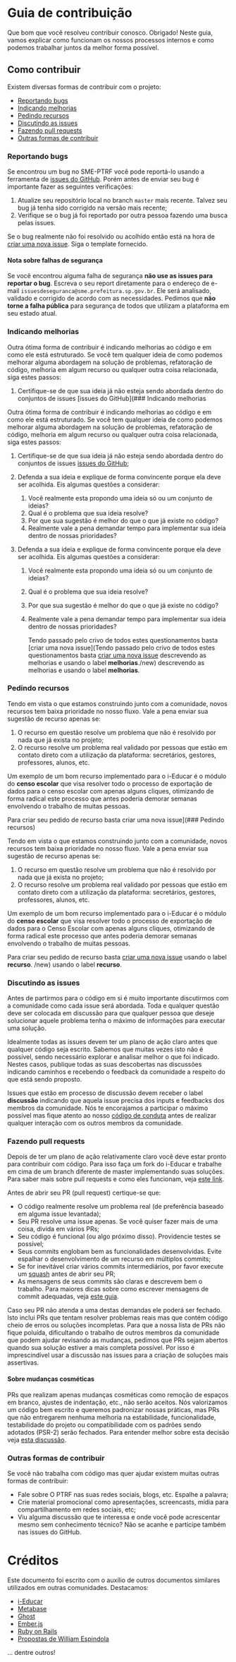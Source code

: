 # Guia de contribuição

Que bom que você resolveu contribuir conosco. Obrigado! Neste guia, vamos explicar como funcionam os nossos processos internos e como podemos trabalhar juntos da melhor forma possível.

## Como contribuir

Existem diversas formas de contribuir com o projeto:

- [Reportando bugs](#reportando-bugs)
- [Indicando melhorias](#indicando-melhorias)
- [Pedindo recursos](#pedindo-recursos)
- [Discutindo as issues](#discutindo-as-issues)
- [Fazendo pull requests](#fazendo-pull-requests)
- [Outras formas de contribuir](#outras-formas-de-contribuir)

### Reportando bugs

Se encontrou um bug no SME-PTRF você pode reportá-lo usando a ferramenta de [issues do GitHub](https://github.com/prefeiturasp/SME-PTRF/issues). Porém antes de enviar seu bug é importante fazer as seguintes verificações:

1. Atualize seu repositório local no branch `master` mais recente. Talvez seu bug já tenha sido corrigido na versão mais recente;
2. Verifique se o bug já foi reportado por outra pessoa fazendo uma busca pelas issues.

Se o bug realmente não foi resolvido ou acolhido então está na hora de [criar uma nova issue](https://github.com/prefeiturasp/SME-PTRF/issues/new).  Siga o template fornecido.

#### Nota sobre falhas de segurança

Se você encontrou alguma falha de segurança **não use as issues para reportar o bug**. Escreva o seu report diretamente para o endereço de e-mail `issuesdeseguranca@sme.prefeitura.sp.gov.br`. Ele será analisado, validado e corrigido de acordo com as necessidades. Pedimos que **não torne a falha pública** para segurança de todos que utilizam a plataforma em seu estado atual.

### Indicando melhorias

Outra ótima forma de contribuir é indicando melhorias ao código e em como ele está estruturado. Se você tem qualquer ideia de como podemos melhorar alguma abordagem na solução de problemas, refatoração de código, melhoria em
algum recurso ou qualquer outra coisa relacionada, siga estes passos:

1. Certifique-se de que sua ideia já não esteja sendo abordada dentro do conjuntos de issues [issues do GitHub](### Indicando melhorias

Outra ótima forma de contribuir é indicando melhorias ao código e em como ele está estruturado. Se você tem qualquer ideia de como podemos melhorar alguma abordagem na solução de problemas, refatoração de código, melhoria em
algum recurso ou qualquer outra coisa relacionada, siga estes passos:

1. Certifique-se de que sua ideia já não esteja sendo abordada dentro do conjuntos de issues [issues do GitHub](https://github.com/prefeiturasp/SME-PTRF/issues);
2. Defenda a sua ideia e explique de forma convincente porque ela deve ser
   acolhida. Eis algumas questões a considerar:
   1. Você realmente esta propondo uma ideia só ou um conjunto de ideias?
   2. Qual é o problema que sua ideia resolve?
   3. Por que sua sugestão é melhor do que o que já existe no código?
   4. Realmente vale a pena demandar tempo para implementar sua ideia dentro de nossas prioridades?

2. Defenda a sua ideia e explique de forma convincente porque ela deve ser acolhida. Eis algumas questões a considerar:
   1. Você realmente esta propondo uma ideia só ou um conjunto de ideias?
   2. Qual é o problema que sua ideia resolve?
   3. Por que sua sugestão é melhor do que o que já existe no código?
   4. Realmente vale a pena demandar tempo para implementar sua ideia dentro de
      nossas prioridades?
      
      Tendo passado pelo crivo de todos estes questionamentos basta [criar uma nova issue](Tendo passado pelo crivo de todos estes questionamentos basta
[criar uma nova issue](https://github.com/prefeiturasp/SME-PTRF/issues/new) descrevendo as melhorias e usando o label **melhorias**./new) descrevendo as melhorias e usando o label **melhorias**.

### Pedindo recursos

Tendo em vista o que estamos construindo junto com a comunidade, novos recursos tem baixa prioridade no nosso fluxo. Vale a pena enviar sua sugestão de recurso apenas se:

1. O recurso em questão resolve um problema que não é resolvido por nada que já exista no projeto;
2. O recurso resolve um problema real validado por pessoas que estão em contato direto com a utilização da plataforma: secretários, gestores, professores, alunos, etc.

Um exemplo de um bom recurso implementado para o i-Educar é o módulo do **censo escolar** que visa resolver todo o processo de exportação de dados para o censo escolar com apenas alguns cliques, otimizando de forma radical este processo que
antes poderia demorar semanas envolvendo o trabalho de muitas pessoas.

Para criar seu pedido de recurso basta criar uma nova issue](### Pedindo recursos)

Tendo em vista o que estamos construindo junto com a comunidade, novos recursos tem baixa prioridade no nosso fluxo. Vale a pena enviar sua sugestão de recurso
apenas se:

1. O recurso em questão resolve um problema que não é resolvido por nada que já exista no projeto;
2. O recurso resolve um problema real validado por pessoas que estão em contato direto com a utilização da plataforma: secretários, gestores, professores, alunos, etc.

Um exemplo de um bom recurso implementado para o i-Educar é o módulo do **censo escolar** que visa resolver todo o processo de exportação de dados para o Censo Escolar com apenas alguns cliques, otimizando de forma radical este processo que
antes poderia demorar semanas envolvendo o trabalho de muitas pessoas.

Para criar seu pedido de recurso basta [criar uma nova issue](https://github.com/prefeiturasp/SME-PTRF/issues/new) usando o label **recurso**. /new) usando o label **recurso**.

### Discutindo as issues

Antes de partirmos para o código em si é muito importante discutirmos com a comunidade como cada issue será abordada. Toda e qualquer questão deve ser colocada em discussão para que qualquer pessoa que deseje solucionar aquele
problema tenha o máximo de informações para executar uma solução.

Idealmente todas as issues devem ter um plano de ação claro antes que qualquer código seja escrito. Sabemos que muitas vezes isto não é possível, sendo necessário explorar e analisar melhor o que foi indicado. Nestes casos, publique
todas as suas descobertas nas discussões indicando caminhos e recebendo o feedback da comunidade a respeito do que está sendo proposto.

Issues que estão em processo de discussão devem receber o label **discussão** indicando que aquela issue precisa dos inputs e feedbacks dos membros da comunidade. Nós te encorajamos a participar o máximo possível mas fique atento
ao nosso [código de conduta](./CODEOFCONDUCT.md) antes de realizar qualquer interação com os outros membros da comunidade.

### Fazendo pull requests

Depois de ter um plano de ação relativamente claro você deve estar pronto para contribuir com código. Para isso faça um fork do i-Educar e trabalhe em cima de um branch diferente de master implementando suas soluções. Para saber mais sobre
pull requests e como eles funcionam, veja [este link](https://help.github.com/articles/about-pull-requests/).

Antes de abrir seu PR (pull request) certique-se que:

- O código realmente resolve um problema real (de preferência baseado em alguma issue levantada);
- Seu PR resolve uma issue apenas. Se você quiser fazer mais de uma coisa, divida em vários PRs;
- Seu código é funcional (ou algo próximo disso). Providencie testes se possível;
- Seus commits englobam bem as funcionalidades desenvolvidas. Evite espalhar o desenvolvimento de um recurso em múltiplos commits;
- Se for inevitável criar vários commits intermediários, por favor execute um [squash](https://git-scm.com/book/pt-br/v1/Ferramentas-do-Git-Reescrevendo-o-Hist%C3%B3rico#Achatando-um-Commit) antes de abrir seu PR;
- As mensagens de seus commits são claras e descrevem bem o trabalho. Para maiores dicas sobre como escrever mensagens de commit adequadas, veja [este guia](https://chris.beams.io/posts/git-commit/).
  
Caso seu PR não atenda a uma destas demandas ele poderá ser fechado. Isto inclui PRs que tentam resolver problemas reais mas que contém código cheio de erros ou soluções incompletas. Para que a nossa lista de PRs não fique poluída,
dificultando o trabalho de outros membros da comunidade que podem ajudar revisando as mudanças, pedimos que PRs sejam abertos quando sua solução estiver a mais completa possível. Por isso é imprescindível usar a discussão nas issues para a criação de soluções mais assertivas.

#### Sobre mudanças cosméticas

PRs que realizam apenas mudanças cosméticas como remoção de espaços em branco, ajustes de indentação, etc., não serão aceitos. Nós valorizamos um código bem escrito e queremos padronizar nossas práticas, mas PRs que não entregarem
nenhuma melhoria na estabilidade, funcionalidade, testabilidade do projeto ou compatibilidade com os padrões sendo adotados (PSR-2) serão fechados. Para entender melhor sobre esta decisão veja
[esta discussão](https://github.com/rails/rails/pull/13771#issuecomment-32746700).

### Outras formas de contribuir

Se você não trabalha com código mas quer ajudar existem muitas outras formas de contribuir:

- Fale sobre O PTRF nas suas redes sociais, blogs, etc. Espalhe a palavra;
- Crie material promocional como apresentações, screencasts, mídia para compartilhamento em redes sociais, etc;
- Viu alguma discussão que te interessa e onde você pode acrescentar mesmo sem
  conhecimento técnico? Não se acanhe e participe também nas issues do GitHub.

# Créditos

Este documento foi escrito com o auxílio de outros documentos similares utilizados em outras comunidades. Destacamos:

- [i-Educar](https://github.com/portabilis/i-educar/blob/master/CONTRIBUTING.md)
- [Metabase](https://github.com/metabase/metabase/blob/master/docs/contributing.md)
- [Ghost](https://docs.ghost.org/v1/docs/contributing)
- [Ember.js](https://github.com/emberjs/ember.js/blob/master/CONTRIBUTING.md)
- [Ruby on Rails](https://github.com/rails/rails/blob/master/CONTRIBUTING.md)
- [Propostas de William Espindola](https://github.com/portabilis/i-educar/issues/201)

... dentre outros!
